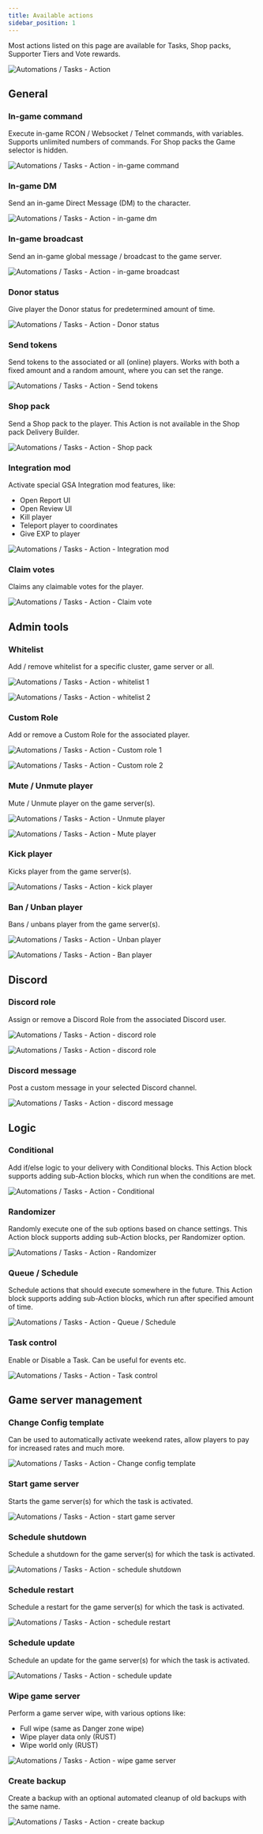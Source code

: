 ```yaml
---
title: Available actions
sidebar_position: 1
---
```

Most actions listed on this page are available for Tasks, Shop packs, Supporter Tiers and Vote rewards.

![Automations / Tasks - Action](/img/dashboard/automate_tasks/create_task_5.jpg)

## General

### In-game command
Execute in-game RCON / Websocket / Telnet commands, with variables.
Supports unlimited numbers of commands. For Shop packs the Game selector is hidden.

![Automations / Tasks - Action - in-game command](/img/dashboard/automate_tasks/actions/action_ingame_command.png)

### In-game DM
Send an in-game Direct Message (DM) to the character.

![Automations / Tasks - Action - in-game dm](/img/dashboard/automate_tasks/actions/action_ingame_dm.png)

### In-game broadcast
Send an in-game global message / broadcast to the game server.

![Automations / Tasks - Action - in-game broadcast](/img/dashboard/automate_tasks/actions/action_ingame_broadcast.png)

### Donor status
Give player the Donor status for predetermined amount of time.

![Automations / Tasks - Action - Donor status](/img/dashboard/automate_tasks/actions/action_donor_status.png)

### Send tokens
Send tokens to the associated or all (online) players.
Works with both a fixed amount and a random amount, where you can set the range.

![Automations / Tasks - Action - Send tokens](/img/dashboard/automate_tasks/actions/action_send_tokens.png)

### Shop pack
Send a Shop pack to the player. This Action is not available in the Shop pack Delivery Builder.

![Automations / Tasks - Action - Shop pack](/img/dashboard/automate_tasks/actions/action_shop_pack.png)

### Integration mod
Activate special GSA Integration mod features, like:
- Open Report UI
- Open Review UI
- Kill player
- Teleport player to coordinates
- Give EXP to player

![Automations / Tasks - Action - Integration mod](/img/dashboard/automate_tasks/actions/action_integration_mod.png)


### Claim votes
Claims any claimable votes for the player.

![Automations / Tasks - Action - Claim vote](/img/dashboard/automate_tasks/actions/action_claim_vote.png)

## Admin tools

### Whitelist
Add / remove whitelist for a specific cluster, game server or all.

![Automations / Tasks - Action - whitelist 1](/img/dashboard/automate_tasks/actions/action_whitelist_1.png)

![Automations / Tasks - Action - whitelist 2](/img/dashboard/automate_tasks/actions/action_whitelist_2.png)

### Custom Role
Add or remove a Custom Role for the associated player.

![Automations / Tasks - Action - Custom role 1](/img/dashboard/automate_tasks/actions/action_custom_role_1.png)

![Automations / Tasks - Action - Custom role 2](/img/dashboard/automate_tasks/actions/action_custom_role_2.png)

### Mute / Unmute player
Mute / Unmute player on the game server(s).

![Automations / Tasks - Action - Unmute player](/img/dashboard/automate_tasks/actions/action_unmute_player.jpg)

![Automations / Tasks - Action - Mute player](/img/dashboard/automate_tasks/actions/action_mute_player.jpg)

### Kick player
Kicks player from the game server(s).

![Automations / Tasks - Action - kick player](/img/dashboard/automate_tasks/actions/action_kick_player.png)

### Ban / Unban player
Bans / unbans player from the game server(s).

![Automations / Tasks - Action - Unban player](/img/dashboard/automate_tasks/actions/action_unban_player.jpg)

![Automations / Tasks - Action - Ban player](/img/dashboard/automate_tasks/actions/action_ban_player.jpg)

## Discord

### Discord role
Assign or remove a Discord Role from the associated Discord user.

![Automations / Tasks - Action - discord role](/img/dashboard/automate_tasks/actions/action_discord_role_1.png)

![Automations / Tasks - Action - discord role](/img/dashboard/automate_tasks/actions/action_discord_role_2.png)

### Discord message
Post a custom message in your selected Discord channel.

![Automations / Tasks - Action - discord message](/img/dashboard/automate_tasks/actions/action_discord_message.png)

## Logic

### Conditional
Add if/else logic to your delivery with Conditional blocks.
This Action block supports adding sub-Action blocks, which run when the conditions are met.

![Automations / Tasks - Action - Conditional](/img/dashboard/automate_tasks/actions/action_conditional.png)

### Randomizer
Randomly execute one of the sub options based on chance settings.
This Action block supports adding sub-Action blocks, per Randomizer option.

![Automations / Tasks - Action - Randomizer](/img/dashboard/automate_tasks/actions/action_randomizer.png)

### Queue / Schedule
Schedule actions that should execute somewhere in the future.
This Action block supports adding sub-Action blocks, which run after specified amount of time.

![Automations / Tasks - Action - Queue / Schedule](/img/dashboard/automate_tasks/actions/action_queue_schedule.png)

### Task control
Enable or Disable a Task. Can be useful for events etc.

![Automations / Tasks - Action - Task control](/img/dashboard/automate_tasks/actions/action_task_control.png)

## Game server management

### Change Config template
Can be used to automatically activate weekend rates, allow players to pay for increased rates and much more.

![Automations / Tasks - Action - Change config template](/img/dashboard/automate_tasks/actions/action_change_config_template.png)

### Start game server
Starts the game server(s) for which the task is activated.

![Automations / Tasks - Action - start game server](/img/dashboard/automate_tasks/actions/action_start_gameserver.png)

### Schedule shutdown
Schedule a shutdown for the game server(s) for which the task is activated.

![Automations / Tasks - Action - schedule shutdown](/img/dashboard/automate_tasks/actions/action_schedule_shutdown.png)

### Schedule restart
Schedule a restart for the game server(s) for which the task is activated.

![Automations / Tasks - Action - schedule restart](/img/dashboard/automate_tasks/actions/action_schedule_restart.png)

### Schedule update
Schedule an update for the game server(s) for which the task is activated.

![Automations / Tasks - Action - schedule update](/img/dashboard/automate_tasks/actions/action_schedule_update.png)

### Wipe game server
Perform a game server wipe, with various options like:
- Full wipe (same as Danger zone wipe)
- Wipe player data only (RUST)
- Wipe world only (RUST)

![Automations / Tasks - Action - wipe game server](/img/dashboard/automate_tasks/actions/action_wipe_gameserver.png)

### Create backup
Create a backup with an optional automated cleanup of old backups with the same name.

![Automations / Tasks - Action - create backup](/img/dashboard/automate_tasks/actions/action_create_backup.png)